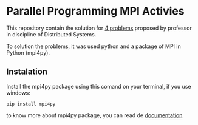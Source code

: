 # Parallel Programming MPI Activies
This repository contain the solution for [4 problems](https://github.com/manassesss/Parallel-Programming-MPI-Activies/wiki/About-the-problems) proposed by professor in discipline of Distributed Systems.

To solution the problems, it was used python and a package of MPI in Python (mpi4py).

## Instalation

Install the mpi4py package using this comand on your terminal, if you use windows:

`pip install mpi4py`

to know more about mpi4py package, you can read de [documentation](https://mpi4py.readthedocs.io/en/stable/index.html)
